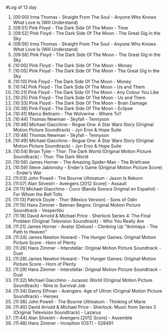 #Log of 13 day

1. [00:00] Irma Thomas - Straight From The Soul - Anyone Who Knows What Love Is (Will Understand)
1. [09:51] Pink Floyd - The Dark Side Of The Moon - Time
1. [09:52] Pink Floyd - The Dark Side Of The Moon - The Great Gig in the Sky
1. [09:56] Irma Thomas - Straight From The Soul - Anyone Who Knows What Love Is (Will Understand)
1. [09:58] Pink Floyd - The Dark Side Of The Moon - The Great Gig in the Sky
1. [10:00] Pink Floyd - The Dark Side Of The Moon - Money
1. [10:05] Pink Floyd - The Dark Side Of The Moon - The Great Gig in the Sky
1. [10:10] Pink Floyd - The Dark Side Of The Moon - Money
1. [10:14] Pink Floyd - The Dark Side Of The Moon - Us and Them
1. [10:21] Pink Floyd - The Dark Side Of The Moon - Any Colour You Like
1. [10:25] Pink Floyd - The Dark Side Of The Moon - Us and Them
1. [10:33] Pink Floyd - The Dark Side Of The Moon - Brain Damage
1. [10:36] Pink Floyd - The Dark Side Of The Moon - Eclipse
1. [10:41] Marco Beltrami - The Wolverine - Where To?
1. [10:44] Thomas Newman - Skyfall - Tennyson
1. [10:46] Michael Giacchino - Rogue One: A Star Wars Story (Original Motion Picture Soundtrack) - Jyn Erso & Hope Suite
1. [10:48] Thomas Newman - Skyfall - Tennyson
1. [10:49] Michael Giacchino - Rogue One: A Star Wars Story (Original Motion Picture Soundtrack) - Jyn Erso & Hope Suite
1. [10:54] Brian Tyler - Thor: The Dark World (Original Motion Picture Soundtrack) - Thor: The Dark World
1. [10:56] James Horner - The Amazing Spider-Man - The Briefcase
1. [10:59] Steve Jablonsky - Ender's Game (Original Motion Picture Score) - Ender’s War
1. [11:03] John Powell - The Bourne Ultimatum - Jason Is Reborn
1. [11:07] Alan Silvestri - Avengers [2012 Score] - Assault
1. [11:11] Michael Giacchino - Coco (Banda Sonora Original en Español) - For Whom the Bell Tolls
1. [11:13] Patrick Doyle - Thor (Mexico Version) - Sons of Odin
1. [11:15] Hans Zimmer - Batman Begins: Original Motion Picture Soundtrack - Vespertilio
1. [11:18] David Arnold & Michael Price - Sherlock Series 4: The Final Problem (Original Television Soundtrack) - Who You Really Are
1. [11:21] James Horner - Avatar [Deluxe] - Climbing Up "Iknimaya - The Path to Heaven"
1. [11:24] James Newton Howard - The Hunger Games: Original Motion Picture Score - Horn of Plenty
1. [11:26] Hans Zimmer - Interstellar: Original Motion Picture Soundtrack - Dust
1. [11:28] James Newton Howard - The Hunger Games: Original Motion Picture Score - Horn of Plenty
1. [11:29] Hans Zimmer - Interstellar: Original Motion Picture Soundtrack - Dust
1. [11:32] Michael Giacchino - Jurassic World (Original Motion Picture Soundtrack) - Nine to Survival Job
1. [11:34] Danny Elfman - Avengers: Age of Ultron (Original Motion Picture Soundtrack) - Heroes
1. [11:36] John Powell - The Bourne Ultimatum - Thinking of Marie
1. [11:40] David Arnold & Michael Price - Sherlock: Music from Series 3 (Original Television Soundtrack) - Lazarus
1. [11:44] Alan Silvestri - Avengers [2012 Score] - Assemble
1. [11:48] Hans Zimmer - Inception (OST) - 528491

